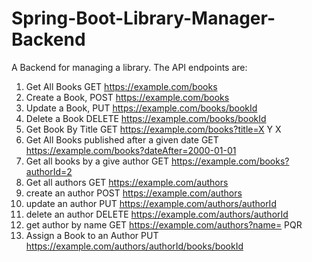 # Spring-Boot-Library-Manager-Backend
A Backend for managing a library. The API endpoints are:

1. Get All Books GET https://example.com/books
2. Create a Book, POST https://example.com/books
3. Update a Book, PUT https://example.com/books/bookId
4. Delete a Book DELETE https://example.com/books/bookId
5. Get Book By Title GET https://example.com/books?title=X Y X
7. Get All Books published after a given date GET https://example.com/books?dateAfter=2000-01-01
8. Get all books by a give author GET https://example.com/books?authorId=2
9. Get all authors GET https://example.com/authors
10. create an author POST https://example.com/authors
12. update an author PUT https://example.com/authors/authorId
13. delete an author DELETE https://example.com/authors/authorId
14. get author by name GET https://example.com/authors?name= PQR
15. Assign a Book to an Author PUT https://example.com/authors/authorId/books/bookId
